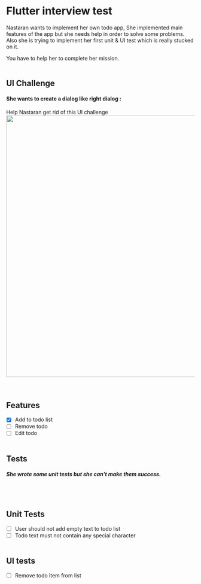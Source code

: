 # Flutter interview test

Nastaran wants to implement her own todo app, She implemented main features of the app but she needs help in order to solve some problems. Also she is trying to implement her first unit & UI test which is really stucked on it.

You have to help her to complete her mission.
<br><br>
## UI Challenge
#### She wants to create a dialog like right dialog  :
Help Nastaran get rid of this UI challenge
<img src="https://github.com/novaday-co/flutter-interview-test/blob/main/images/readme.jpg?raw=true" width="700" /><br>
<br><br>
## Features
- [x] Add to todo list
- [ ] Remove todo
- [ ] Edit todo
<br><br>
## Tests
##### She wrote some unit tests but she can't make them success.
<br><br>
## Unit Tests
- [ ] User should not add empty text to todo list
- [ ] Todo text must not contain any special character
<br><br>
## UI tests
- [ ] Remove todo item from list
